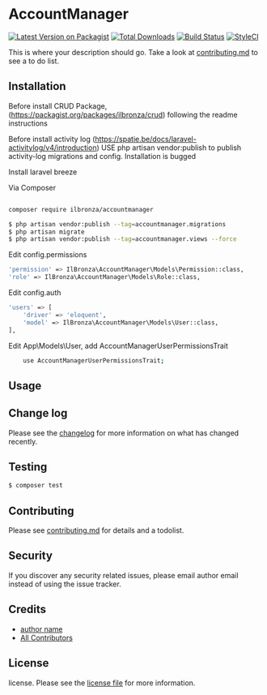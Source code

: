 # AccountManager

[![Latest Version on Packagist][ico-version]][link-packagist]
[![Total Downloads][ico-downloads]][link-downloads]
[![Build Status][ico-travis]][link-travis]
[![StyleCI][ico-styleci]][link-styleci]

This is where your description should go. Take a look at [contributing.md](contributing.md) to see a to do list.

## Installation


Before install CRUD Package, (https://packagist.org/packages/ilbronza/crud)
following the readme instructions


Before install activity log 
(https://spatie.be/docs/laravel-activitylog/v4/introduction)
USE php artisan vendor:publish to publish activity-log migrations and config. Installation is bugged

Install laravel breeze

Via Composer

``` bash

composer require ilbronza/accountmanager

$ php artisan vendor:publish --tag=accountmanager.migrations
$ php artisan migrate
$ php artisan vendor:publish --tag=accountmanager.views --force

```

Edit config.permissions

``` bash
'permission' => IlBronza\AccountManager\Models\Permission::class,
'role' => IlBronza\AccountManager\Models\Role::class,
```

Edit config.auth

``` bash
'users' => [
    'driver' => 'eloquent',
    'model' => IlBronza\AccountManager\Models\User::class,
],
```



Edit App\Models\User, add AccountManagerUserPermissionsTrait 
``` bash
    use AccountManagerUserPermissionsTrait;
```

## Usage

## Change log

Please see the [changelog](changelog.md) for more information on what has changed recently.

## Testing

``` bash
$ composer test
```

## Contributing

Please see [contributing.md](contributing.md) for details and a todolist.

## Security

If you discover any security related issues, please email author email instead of using the issue tracker.

## Credits

- [author name][link-author]
- [All Contributors][link-contributors]

## License

license. Please see the [license file](license.md) for more information.

[ico-version]: https://img.shields.io/packagist/v/ilbronza/accountmanager.svg?style=flat-square
[ico-downloads]: https://img.shields.io/packagist/dt/ilbronza/accountmanager.svg?style=flat-square
[ico-travis]: https://img.shields.io/travis/ilbronza/accountmanager/master.svg?style=flat-square
[ico-styleci]: https://styleci.io/repos/12345678/shield

[link-packagist]: https://packagist.org/packages/ilbronza/accountmanager
[link-downloads]: https://packagist.org/packages/ilbronza/accountmanager
[link-travis]: https://travis-ci.org/ilbronza/accountmanager
[link-styleci]: https://styleci.io/repos/12345678
[link-author]: https://github.com/ilbronza
[link-contributors]: ../../contributors
